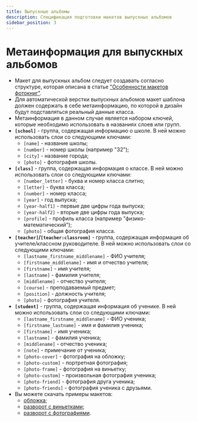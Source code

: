 ```yaml
---
title: Выпускные альбомы
description: Спецификация подготовки макетов выпускных альбомов
sidebar_position: 3
---
```


# Метаинформация для выпускных альбомов
* Макет для выпускных альбом следует создавать согласно структуре, которая описана в статье ["Особенности макетов фотокниг"](/design/psd-general?id=Особенности-макетов-фотокниг).
* Для автоматической верстки выпускных альбомов макет шаблона должен содержать в себе метаинформацию, по которой в дизайн будут подставляться реальный данные класса.
* Метаинформация в данном случае является набором ключей, которые необходимо использовать в названиях слоев или групп.
* **`[school]`** - группа, содержащая информацию о школе. В ней можно использовать слои со следующими ключами:
    + `[name]` - название школы;
    + `[number]` - номер школы (например "32");
    + `[city]` - название города;
    + `[photo]` - фотография школы.
* **`[class]`**  - группа, содержащая информация о классе. В ней можно использовать слои со следующими ключами:
    + `[number_letter]` - буква и номер класса слитно;
    + `[letter]` - буква класса;
    + `[number]` - номер класса;
    + `[year]` - год выпуска;
    + `[year-half1]` - первые две цифры года выпуска;
    + `[year-half2]` - вторые две цифры года выпуска;
    + `[profile]` - профиль класса (например "физико-математический");
    + `[photo]` - общая фотография класса.
* **`[teacher]`/`[teacher:classroom]`** - группа, содержащая информация об учителе/классном руководителе. В ней можно использовать слои со следующими ключами:
    + `[lastname_firstname_middlename]`  - ФИО учителя;
    + `[firstname_middlename]` - имя и отчество учителя;
    + `[firstname]` - имя учителя;
    + `[lastname]` - фамилия учителя;
    + `[middlename]` - отчество учителя;
    + `[course]` - преподаваемый предмет;
    + `[position]` - должность учителя;
    + `[photo]` - фотография учителя.
* **`[student]`** - группа, содержащая информация об ученике. В ней можно использовать слои со следующими ключами:
    + `[lastname_firstname_middlename]` - ФИО ученика;
    + `[firstname_lastname]` - имя и фамилия ученика;
    + `[firstname]` - имя ученика;
    + `[lastname]` - фамилия ученика;
    + `[middlename]` - отчество ученика;
    + `[note]` - примечание от ученика;
    + `[photo-cover]` - фотография на обложку;
    + `[photo-custom]` - портретная фотография;
    + `[photo-frame]` - фотография на виньетку;
    + `[photo-custom]` - произвольная фотография ученика;
    + `[photo-friend]` - фотография друга ученика;
    + `[photo-friends]` - фотография ученика с друзьями.
* Вы можете скачать примеры макетов:
    + [обложка](https://admin.pixlpark.com/content/pxp-template-download/18787588?secret=0db337eba8e77c7173b6d11a35fba64d);
    + [разворот с виньетками](https://admin.pixlpark.com/content/pxp-template-download/18787480?secret=39b38791db315a550d1f8b490d311e6d);
    + [разворот с фотографиями](https://admin.pixlpark.com/content/pxp-template-download/18787523?secret=c8c51e743fd93ed638d6b402aa4e9937).

